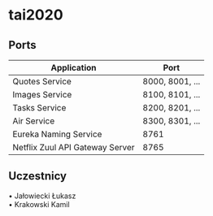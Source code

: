 # tai2020

## Ports

|     Application       |     Port          |
| ------------- | ------------- |
| Quotes Service | 8000, 8001, ... |
| Images Service | 8100, 8101, ... |
| Tasks Service | 8200, 8201, ... |
| Air Service | 8300, 8301, ... |
| Eureka Naming Service | 8761 |
| Netflix Zuul API Gateway Server | 8765 |


<h2>Uczestnicy</h2>
• Jałowiecki Łukasz <br/>
• Krakowski Kamil <br>

